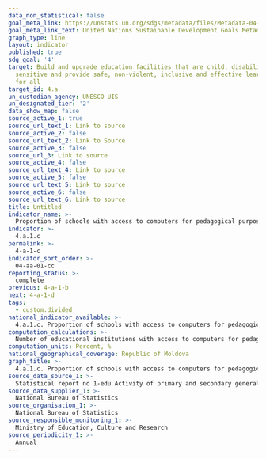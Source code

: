 ```yaml
---
data_non_statistical: false
goal_meta_link: https://unstats.un.org/sdgs/metadata/files/Metadata-04-0A-01.pdf
goal_meta_link_text: United Nations Sustainable Development Goals Metadata (pdf 210kB)
graph_type: line
layout: indicator
published: true
sdg_goal: '4'
target: Build and upgrade education facilities that are child, disability and gender
  sensitive and provide safe, non-violent, inclusive and effective learning environments
  for all
target_id: 4.a
un_custodian_agency: UNESCO-UIS
un_designated_tier: '2'
data_show_map: false
source_active_1: true
source_url_text_1: Link to source
source_active_2: false
source_url_text_2: Link to Source
source_active_3: false
source_url_3: Link to source
source_active_4: false
source_url_text_4: Link to source
source_active_5: false
source_url_text_5: Link to source
source_active_6: false
source_url_text_6: Link to source
title: Untitled
indicator_name: >-
  Proportion of schools with access to computers for pedagogical purposes
indicator: >-
  4.a.1.c
permalink: >-
  4-a-1-c
indicator_sort_order: >-
  04-aa-01-cc
reporting_status: >-
  complete
previous: 4-a-1-b
next: 4-a-1-d
tags:
  - custom.divided
national_indicator_available: >-
  4.a.1.c. Proportion of schools with access to computers for pedagogical purposes
computation_calculations: >-
  Number of educational institutions with access to computers for pedagogical purposes out of the total number of educational institutions, by levels of education.
computation_units: Percent, %
national_geographical_coverage: Republic of Moldova
graph_title: >-
  4.a.1.c. Proportion of schools with access to computers for pedagogical purposes
source_data_source_1: >-
  Statistical report no 1-edu Activity of primary and secondary general education institutions
source_data_supplier_1: >-
  National Bureau of Statistics
source_organisation_1: >-
  National Bureau of Statistics
source_responsible_monitoring_1: >-
  Ministry of Education, Culture and Research
source_periodicity_1: >-
  Annual
---
```

